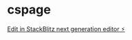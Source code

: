 # cspage

[Edit in StackBlitz next generation editor ⚡️](https://stackblitz.com/~/github.com/lacus-w/cspage)